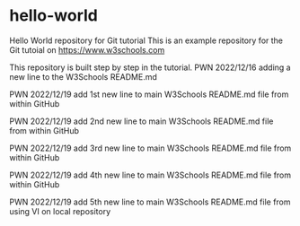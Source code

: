# hello-world
Hello World repository for Git tutorial
This is an example repository for the Git tutoial on https://www.w3schools.com

This repository is built step by step in the tutorial.
PWN 2022/12/16 adding a new line to the W3Schools README.md

PWN 2022/12/19 add 1st new line to main W3Schools README.md file from within GitHub

PWN 2022/12/19 add 2nd new line to main W3Schools README.md file from within GitHub

PWN 2022/12/19 add 3rd new line to main W3Schools README.md file from within GitHub

PWN 2022/12/19 add 4th new line to main W3Schools README.md file from within GitHub

PWN 2022/12/19 add 5th new line to main W3Schools README.md file from using VI on local repository
